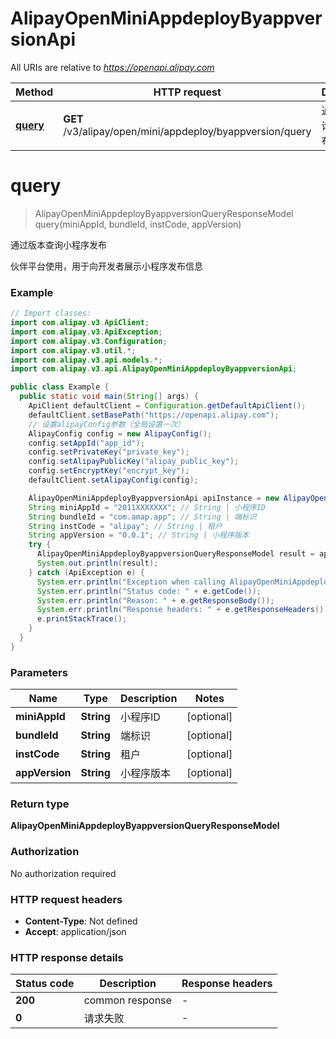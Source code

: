 # AlipayOpenMiniAppdeployByappversionApi

All URIs are relative to *https://openapi.alipay.com*

| Method | HTTP request | Description |
|------------- | ------------- | -------------|
| [**query**](AlipayOpenMiniAppdeployByappversionApi.md#query) | **GET** /v3/alipay/open/mini/appdeploy/byappversion/query | 通过版本查询小程序发布 |


<a name="query"></a>
# **query**
> AlipayOpenMiniAppdeployByappversionQueryResponseModel query(miniAppId, bundleId, instCode, appVersion)

通过版本查询小程序发布

伙伴平台使用，用于向开发者展示小程序发布信息

### Example
```java
// Import classes:
import com.alipay.v3.ApiClient;
import com.alipay.v3.ApiException;
import com.alipay.v3.Configuration;
import com.alipay.v3.util.*;
import com.alipay.v3.api.models.*;
import com.alipay.v3.api.AlipayOpenMiniAppdeployByappversionApi;

public class Example {
  public static void main(String[] args) {
    ApiClient defaultClient = Configuration.getDefaultApiClient();
    defaultClient.setBasePath("https://openapi.alipay.com");
    // 设置alipayConfig参数（全局设置一次）
    AlipayConfig config = new AlipayConfig();
    config.setAppId("app_id");
    config.setPrivateKey("private_key");
    config.setAlipayPublicKey("alipay_public_key");
    config.setEncryptKey("encrypt_key");
    defaultClient.setAlipayConfig(config);

    AlipayOpenMiniAppdeployByappversionApi apiInstance = new AlipayOpenMiniAppdeployByappversionApi(defaultClient);
    String miniAppId = "2011XXXXXXX"; // String | 小程序ID
    String bundleId = "com.amap.app"; // String | 端标识
    String instCode = "alipay"; // String | 租户
    String appVersion = "0.0.1"; // String | 小程序版本
    try {
      AlipayOpenMiniAppdeployByappversionQueryResponseModel result = apiInstance.query(miniAppId, bundleId, instCode, appVersion);
      System.out.println(result);
    } catch (ApiException e) {
      System.err.println("Exception when calling AlipayOpenMiniAppdeployByappversionApi#query");
      System.err.println("Status code: " + e.getCode());
      System.err.println("Reason: " + e.getResponseBody());
      System.err.println("Response headers: " + e.getResponseHeaders());
      e.printStackTrace();
    }
  }
}
```

### Parameters

| Name | Type | Description  | Notes |
|------------- | ------------- | ------------- | -------------|
| **miniAppId** | **String**| 小程序ID | [optional] |
| **bundleId** | **String**| 端标识 | [optional] |
| **instCode** | **String**| 租户 | [optional] |
| **appVersion** | **String**| 小程序版本 | [optional] |

### Return type

**AlipayOpenMiniAppdeployByappversionQueryResponseModel**

### Authorization

No authorization required

### HTTP request headers

 - **Content-Type**: Not defined
 - **Accept**: application/json

### HTTP response details
| Status code | Description | Response headers |
|-------------|-------------|------------------|
| **200** | common response |  -  |
| **0** | 请求失败 |  -  |

